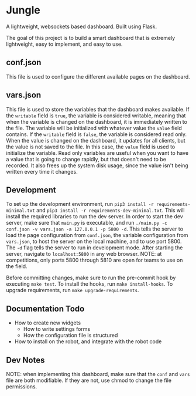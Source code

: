 # Jungle
A lightweight, websockets based dashboard. Built using Flask.

The goal of this project is to build a smart dashboard that is extremely lightweight, easy to implement, and easy to use.

## conf.json
This file is used to configure the different available pages on the dashboard.

## vars.json
This file is used to store the variables that the dashboard makes available. If the `writable` field is `true`, the variable is considered writable, meaning that when the variable is changed on the dashboard, it is immediately written to the file. The variable will be initialized with whatever value the `value` field contains. If the `writable` field is `false`, the variable is considered read only. When the value is changed on the dashboard, it updates for all clients, but the value is not saved to the file. In this case, the `value` field is used to initialize the variable. Read only variables are useful when you want to have a value that is going to change rapidly, but that doesn't need to be recorded. It also frees up the system disk usage, since the value isn't being written every time it changes.

## Development
To set up the development environment, run `pip3 install -r requirements-minimal.txt` and `pip3 install -r requirements-dev-minimal.txt`. This will install the required libraries to run the dev server. In order to start the dev server, make sure that `main.py` is executable, and run `./main.py -c conf.json -v vars.json -a 127.0.0.1 -p 5800 -d`. This tells the server to load the page configuration from `conf.json`, the variable configuration from `vars.json`, to host the server on the local machine, and to use port 5800. The `-d` flag tells the server to run in development mode. After starting the server, navigate to `localhost:5800` in any web browser. NOTE: at competitions, only ports 5800 through 5810 are open for teams to use on the field.

Before committing changes, make sure to run the pre-commit hook by executing `make test`. To install the hooks, run `make install-hooks`. To upgrade requirements, run `make upgrade-requirements`.

## Documentation Todo
- How to create new widgets
    - How to write settings forms
    - How the configuration file is structured
- How to install on the robot, and integrate with the robot code

## Dev Notes

NOTE: when implementing this dashboard, make sure that the `conf` and `vars` file are both modifiable. If they are not, use chmod to change the file permissions.
